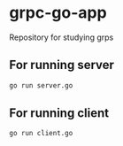 # grpc-go-app

Repository for studying grps

## For running server

```bash
go run server.go
```

## For running client

```bash
go run client.go
```
